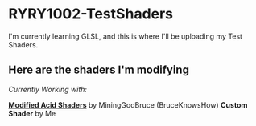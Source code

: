 # RYRY1002-TestShaders
I'm currently learning GLSL, and this is where I'll be uploading my Test Shaders.

## Here are the shaders I'm modifying

*Currently Working with:*

**[Modified Acid Shaders](https://www.dropbox.com/s/xon7szbhosvjp4o/Acid%20Shaders.zip)** by MiningGodBruce (BruceKnowsHow)
**Custom Shader** by Me
